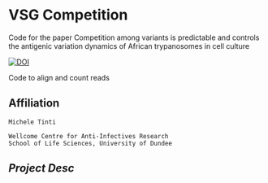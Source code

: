 # VSG Competition
Code for the paper Competition among variants is predictable and controls the antigenic variation dynamics of African trypanosomes in cell culture

[![DOI](https://zenodo.org/badge/DOI/10.5281/zenodo.7942978.svg)](https://doi.org/10.5281/zenodo.7942978)

Code to align and count reads

## Affiliation
    Michele Tinti

    Wellcome Centre for Anti-Infectives Research
    School of Life Sciences, University of Dundee
    
    
   ## *Project Desc*
   

